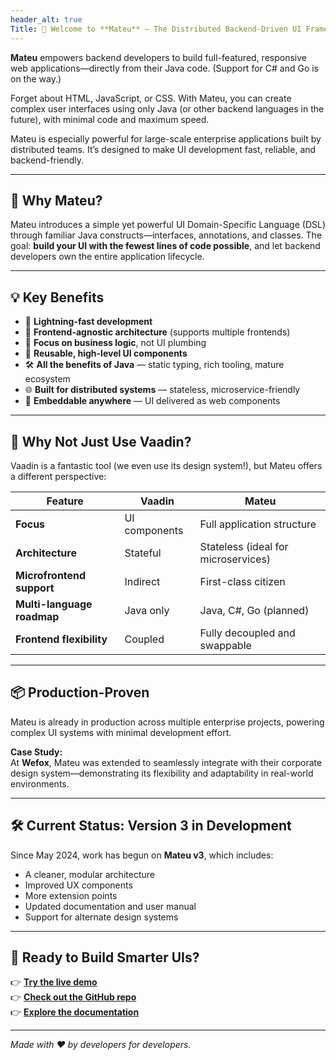 ```yaml
---
header_alt: true
Title: 👋 Welcome to **Mateu** – The Distributed Backend-Driven UI Framework
---
```


**Mateu** empowers backend developers to build full-featured, responsive web applications—directly from their Java code. (Support for C# and Go is on the way.)

Forget about HTML, JavaScript, or CSS. With Mateu, you can create complex user interfaces using only Java (or other backend languages in the future), with minimal code and maximum speed.

Mateu is especially powerful for large-scale enterprise applications built by distributed teams. It’s designed to make UI development fast, reliable, and backend-friendly.

---

## 🎯 Why Mateu?

Mateu introduces a simple yet powerful UI Domain-Specific Language (DSL) through familiar Java constructs—interfaces, annotations, and classes. The goal: **build your UI with the fewest lines of code possible**, and let backend developers own the entire application lifecycle.

---

## 💡 Key Benefits

- 🚀 **Lightning-fast development**
- 🧩 **Frontend-agnostic architecture** (supports multiple frontends)
- 🎯 **Focus on business logic**, not UI plumbing
- 🔁 **Reusable, high-level UI components**
- 🛠️ **All the benefits of Java** — static typing, rich tooling, mature ecosystem
- 🌐 **Built for distributed systems** — stateless, microservice-friendly
- 🔌 **Embeddable anywhere** — UI delivered as web components

---

## 🤔 Why Not Just Use Vaadin?

Vaadin is a fantastic tool (we even use its design system!), but Mateu offers a different perspective:

| Feature                     | Vaadin                           | Mateu                                      |
|----------------------------|----------------------------------|--------------------------------------------|
| **Focus**                  | UI components                    | Full application structure                 |
| **Architecture**           | Stateful                         | Stateless (ideal for microservices)        |
| **Microfrontend support**  | Indirect                         | First-class citizen                        |
| **Multi-language roadmap** | Java only                        | Java, C#, Go (planned)                     |
| **Frontend flexibility**   | Coupled                          | Fully decoupled and swappable              |

---

## 📦 Production-Proven

Mateu is already in production across multiple enterprise projects, powering complex UI systems with minimal development effort.

**Case Study:**  
At **Wefox**, Mateu was extended to seamlessly integrate with their corporate design system—demonstrating its flexibility and adaptability in real-world environments.

---

## 🛠️ Current Status: Version 3 in Development

Since May 2024, work has begun on **Mateu v3**, which includes:

- A cleaner, modular architecture
- Improved UX components
- More extension points
- Updated documentation and user manual
- Support for alternate design systems

---

## 🚀 Ready to Build Smarter UIs?

👉 [**Try the live demo**](https://demo.mateu.io)  
👉 [**Check out the GitHub repo**](https://github.com/miguelperezcolom/mateu)  
👉 [**Explore the documentation**](https://mateu.io/docs)

---

_Made with ❤️ by developers for developers._
